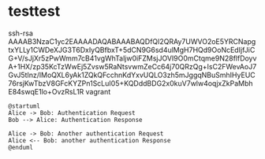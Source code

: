 # testtest


ssh-rsa AAAAB3NzaC1yc2EAAAADAQABAAABAQDfQI2QRAy7UWVO2oE5YRCNapgtxYLLy1CWDeXJG3T6DxIyQBfbxT+5dCN9G6sd4ulMgH7HQd9OoNcEdIjfJiCG+V/sJjXr5zPwWmm7cB41vgWhTaljw0iFZMsjJOVI9O0mCtqme9N28flfDoyvA+1HX/zp35KcTzWwEj5Zvsw5RaNtsvwmZeCc64j70QRzQg+IsC2FWevAoJ7GvJ5tInz/lMoQXL6yAk1ZQkQFcchnKdYxvUQLO3zh5mJggqNBuSmhIHyEUC76rsjKwTbzV8GFcKYZPn1ScLuI05+KQDddBDG2x0kuV7wlw4oqjxZkPaMbhE84swqE1lo+OvzRsL1R vagrant



```uml
@startuml
Alice -> Bob: Authentication Request
Bob --> Alice: Authentication Response

Alice -> Bob: Another authentication Request
Alice <-- Bob: another authentication Response
@enduml
```  
